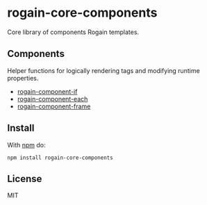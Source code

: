 # rogain-core-components

Core library of components Rogain templates.

## Components

Helper functions for logically rendering tags and modifying runtime properties.

- [rogain-component-if](https://github.com/krambuhl/rogain-component-if)
- [rogain-component-each](https://github.com/krambuhl/rogain-component-each)
- [rogain-component-frame](https://github.com/krambuhl/rogain-component-frame)

## Install 

With [npm](https://www.npmjs.com) do:

```
npm install rogain-core-components
```

## License

MIT